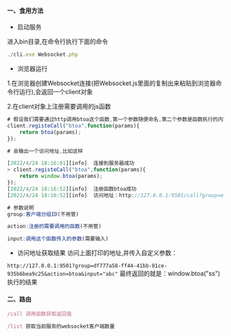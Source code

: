 #### 一、食用方法
- 启动服务

进入bin目录,在命令行执行下面的命令

```javascript
./cli.exe Websocket.php
```

- 浏览器运行 

1.在浏览器创建Websocket连接(把Websocket.js里面的复制出来粘贴到浏览器命令行运行),会返回一个client对象


2.在client对象上注册需要调用的js函数
```javascript
# 假设我们需要通过http调用btoa这个函数,第一个参数随便命名,第二个参数是函数执行的内容
client.registeCall("btoa",function(params){
    return btoa(params);
});

# 会输出一个访问地址,比如这样

[2022/4/24 18:16:01][info]  连接到服务器成功
> client.registeCall("btoa",function(params){
    return window.btoa(params);
});
[2022/4/24 18:16:52][info]  注册函数btoa成功
[2022/4/24 18:16:52][info]  访问地址：http://127.0.0.1:9501/call?group=ef8d3da2-dca4-4236-ba99-82f76a5e1901&action=btoa&input=

# 参数说明
group:客户端分组ID(不用管)

action:注册的需要调用的函数(不用管)

input:调用这个函数传入的参数(需要输入)
```

- 访问地址获取结果
访问上面打印的地址,并传入自定义参数：
  
`http://127.0.0.1:9501?group=df777a58-ff44-41bb-81ce-935b6bea9c25&action=btoa&input="abc"`
最终返回的就是：window.btoa("ss")执行的结果

#### 二、路由

```javascript
/call 调用函数获取返回值

/list 获取当前服务的websocket客户端数量
```
